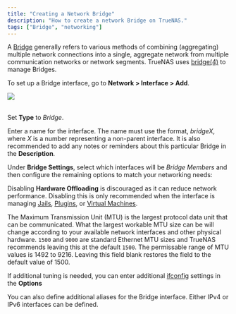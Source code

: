 ```yaml
---
title: "Creating a Network Bridge"
description: "How to create a network Bridge on TrueNAS."
tags: ["Bridge", "networking"]
---
```


A [Bridge](https://tools.ietf.org/html/rfc6325) generally refers to various methods of combining (aggregating) multiple network connections into a single, aggregate network from multiple communication networks or network segments. TrueNAS uses [bridge(4)](https://www.freebsd.org/cgi/man.cgi?bridge(4)) to manage Bridges. 

To set up a Bridge interface, go to **Network > Interface > Add**.

<img src="/images/TN-AddBridgeInterface.png">
<br><br>

Set **Type** to *Bridge*.

Enter a name for the interface. The name must use the format, *bridgeX*, where *X* is a number representing a non-parent interface.
It is also recommended to add any notes or reminders about this particular Bridge in the **Description**.

Under **Bridge Settings**, select which interfaces will be *Bridge Members* and then configure the remaining options to match your networking needs:

Disabling **Hardware Offloading** is discouraged as it can reduce network performance.
Disabling this is only recommended when the interface is managing [Jails](/CORE/Virtualization/Jails/), [Plugins](/CORE/Virtualization/Plugins/), or [Virtual Machines](/CORE/Virtualization/VirtualMachines/).

The Maximum Transmission Unit (MTU) is the largest protocol data unit that can be communicated.
What the largest workable MTU size can be will change according to your available network interfaces and other physical hardware.
`1500` and `9000` are standard Ethernet MTU sizes and TrueNAS recommends leaving this at the default `1500`.
The permissable range of MTU values is 1492 to 9216. 
Leaving this field blank restores the field to the default value of 1500.

If additional tuning is needed, you can enter additional [ifconfig](https://www.freebsd.org/cgi/man.cgi?query=ifconfig) settings in the **Options**

You can also define additional aliases for the Bridge interface.
Either IPv4 or IPv6 interfaces can be defined.
